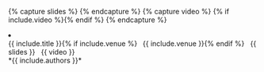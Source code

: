 {% capture slides %} <a href="{{ include.slides }}" aria-label="Slides for {{ include.title }}" title="Slides"><i class="fa fa-file-powerpoint-o"></i></a> {% endcapture %}
{% capture video %} {% if include.video %}<a href="{{ include.video }}" aria-label="Video for {{ include.title }}" title="Video"><i class="fa fa-youtube-play"></i></a>{% endif %} {% endcapture %}
<li>
<div class="h3 mb-1 mt-4 subtitle" markdown="1">
{{ include.title }}{% if include.venue %}&ensp; <span class="h6">{{ include.venue }}</span>{% endif %} &nbsp; {{ slides }} &nbsp; {{ video }}
</div>
<div class="mt-1" markdown="1">
*{{ include.authors }}*
</div>
</li>
